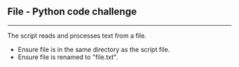 ## File - Python code challenge
----
The script reads and processes text from a file.
- Ensure file is in the same directory as the script file.
- Ensure file is renamed to "file.txt".
